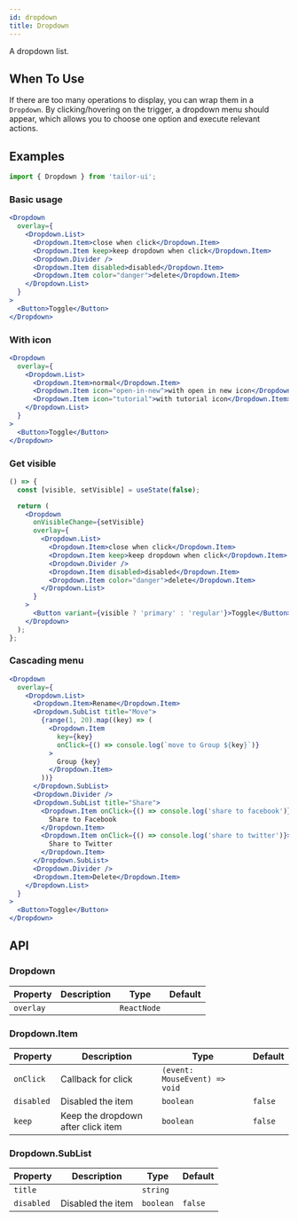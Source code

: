 ```yaml
---
id: dropdown
title: Dropdown
---
```


A dropdown list.

## When To Use

If there are too many operations to display, you can wrap them in a `Dropdown`. By clicking/hovering on the trigger, a dropdown menu should appear, which allows you to choose one option and execute relevant actions.

## Examples

```js
import { Dropdown } from 'tailor-ui';
```

### Basic usage

```jsx live
<Dropdown
  overlay={
    <Dropdown.List>
      <Dropdown.Item>close when click</Dropdown.Item>
      <Dropdown.Item keep>keep dropdown when click</Dropdown.Item>
      <Dropdown.Divider />
      <Dropdown.Item disabled>disabled</Dropdown.Item>
      <Dropdown.Item color="danger">delete</Dropdown.Item>
    </Dropdown.List>
  }
>
  <Button>Toggle</Button>
</Dropdown>
```

### With icon

```jsx live
<Dropdown
  overlay={
    <Dropdown.List>
      <Dropdown.Item>normal</Dropdown.Item>
      <Dropdown.Item icon="open-in-new">with open in new icon</Dropdown.Item>
      <Dropdown.Item icon="tutorial">with tutorial icon</Dropdown.Item>
    </Dropdown.List>
  }
>
  <Button>Toggle</Button>
</Dropdown>
```

### Get visible

```jsx live
() => {
  const [visible, setVisible] = useState(false);

  return (
    <Dropdown
      onVisibleChange={setVisible}
      overlay={
        <Dropdown.List>
          <Dropdown.Item>close when click</Dropdown.Item>
          <Dropdown.Item keep>keep dropdown when click</Dropdown.Item>
          <Dropdown.Divider />
          <Dropdown.Item disabled>disabled</Dropdown.Item>
          <Dropdown.Item color="danger">delete</Dropdown.Item>
        </Dropdown.List>
      }
    >
      <Button variant={visible ? 'primary' : 'regular'}>Toggle</Button>
    </Dropdown>
  );
};
```

### Cascading menu

```jsx live
<Dropdown
  overlay={
    <Dropdown.List>
      <Dropdown.Item>Rename</Dropdown.Item>
      <Dropdown.SubList title="Move">
        {range(1, 20).map((key) => (
          <Dropdown.Item
            key={key}
            onClick={() => console.log(`move to Group ${key}`)}
          >
            Group {key}
          </Dropdown.Item>
        ))}
      </Dropdown.SubList>
      <Dropdown.Divider />
      <Dropdown.SubList title="Share">
        <Dropdown.Item onClick={() => console.log('share to facebook')}>
          Share to Facebook
        </Dropdown.Item>
        <Dropdown.Item onClick={() => console.log('share to twitter')}>
          Share to Twitter
        </Dropdown.Item>
      </Dropdown.SubList>
      <Dropdown.Divider />
      <Dropdown.Item>Delete</Dropdown.Item>
    </Dropdown.List>
  }
>
  <Button>Toggle</Button>
</Dropdown>
```

## API

### Dropdown

| Property  | Description | Type        | Default |
| --------- | ----------- | ----------- | ------- |
| `overlay` |             | `ReactNode` |         |

### Dropdown.Item

| Property   | Description                        | Type                          | Default |
| ---------- | ---------------------------------- | ----------------------------- | ------- |
| `onClick`  | Callback for click                 | `(event: MouseEvent) => void` |         |
| `disabled` | Disabled the item                  | `boolean`                     | `false` |
| `keep`     | Keep the dropdown after click item | `boolean`                     | `false` |

### Dropdown.SubList

| Property   | Description       | Type      | Default |
| ---------- | ----------------- | --------- | ------- |
| `title`    |                   | `string`  |         |
| `disabled` | Disabled the item | `boolean` | `false` |
